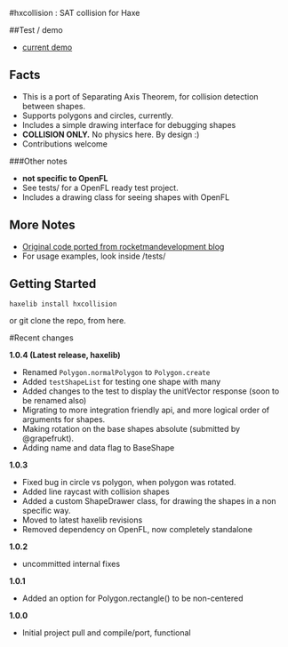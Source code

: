 #hxcollision : SAT collision for Haxe

##Test / demo

- [current demo](http://underscorediscovery.com/sven/hxcollision/wip)

## Facts

- This is a port of Separating Axis Theorem, for collision detection between shapes.
- Supports polygons and circles, currently.
- Includes a simple drawing interface for debugging shapes
- **COLLISION ONLY.** No physics here. By design :)
- Contributions welcome

###Other notes 

- **not specific to OpenFL**
- See tests/ for a OpenFL ready test project.
- Includes a drawing class for seeing shapes with OpenFL

## More Notes

- [Original code ported from rocketmandevelopment blog](http://rocketmandevelopment.com/2010/05/19/separation-of-axis-theorem-for-collision-detection/)
- For usage examples, look inside /tests/

## Getting Started

`haxelib install hxcollision`

or git clone the repo, from here.

#Recent changes

**1.0.4 (Latest release, haxelib)**
 - Renamed `Polygon.normalPolygon` to `Polygon.create`
 - Added `testShapeList` for testing one shape with many
 - Added changes to the test to display the unitVector response (soon to be renamed also)
 - Migrating to more integration friendly api, and more logical order of arguments for shapes. 
 - Making rotation on the base shapes absolute (submitted by @grapefrukt). 
 - Adding name and data flag to BaseShape

**1.0.3**
 - Fixed bug in circle vs polygon, when polygon was rotated.
 - Added line raycast with collision shapes
 - Added a custom ShapeDrawer class, for drawing the shapes in a non specific way. 
 - Moved to latest haxelib revisions
 - Removed dependency on OpenFL, now completely standalone 
 
**1.0.2**
 - uncommitted internal fixes

**1.0.1**
 - Added an option for Polygon.rectangle() to be non-centered
 
**1.0.0** 
 - Initial project pull and compile/port, functional
